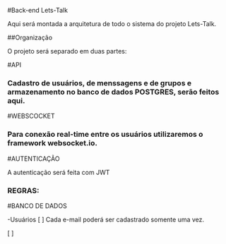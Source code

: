 #Back-end Lets-Talk

Aqui será montada a arquitetura de todo o sistema do projeto Lets-Talk.

##Organização
  
  O projeto será separado em duas partes:
  
  #API
  
   <h3> Cadastro de usuários, de menssagens e de grupos e armazenamento no banco de dados POSTGRES, serão feitos aqui.</h3>
  
  #WEBSCOCKET
  
   <h3> Para conexão real-time entre os usuários utilizaremos o framework websocket.io.</h3>
   
   #AUTENTICAÇÃO
   
   A autenticação será feita com JWT
   
   ### REGRAS:
   
   #BANCO DE DADOS
   
   -Usuários
   [ ] Cada e-mail poderá ser cadastrado somente uma vez.
   
   [ ] 
          
    
